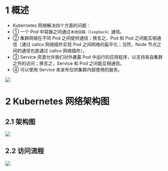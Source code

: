 

  

# 1 概述

  
- Kubernetes 网络解决四个方面的问题：
- ① 一个 Pod 中容器之间通过`本地回路（loopback）`通信。
- ② 集群网络在不同 Pod 之间提供通信；换言之，Pod 和 Pod 之间能互相通信（通过 calico 网络插件实现 Pod 之间网络的扁平化；当然，Node 节点之间的通信也是通过 calico 网络插件）。
- ③ Service 资源允许我们对外暴露 Pod 中运行的应用程序，以支持来自集群之外的访问；换言之，Service 和 Pod 之间能互相通信。
- ④ 可以使用 Service 来发布仅供集群内部使用的服务。

  

![](https://cdn.nlark.com/yuque/0/2022/png/513185/1648106563764-6b1d4643-eef3-41b6-b836-6114582550f2.png?x-oss-process=image%2Fwatermark%2Ctype_d3F5LW1pY3JvaGVp%2Csize_40%2Ctext_6K645aSn5LuZ%2Ccolor_FFFFFF%2Cshadow_50%2Ct_80%2Cg_se%2Cx_10%2Cy_10)

  

# 2 Kubernetes 网络架构图

## 2.1 架构图

  

![](https://cdn.nlark.com/yuque/0/2022/jpeg/513185/1648106578792-fd51f183-8d08-4cba-a3db-a11be6c798cf.jpeg?x-oss-process=image%2Fwatermark%2Ctype_d3F5LW1pY3JvaGVp%2Csize_156%2Ctext_6K645aSn5LuZ%2Ccolor_FFFFFF%2Cshadow_50%2Ct_80%2Cg_se%2Cx_10%2Cy_10)

  
## 2.2 访问流程



![](https://cdn.nlark.com/yuque/0/2022/png/513185/1648106586547-007fd6bc-549b-46d7-bf04-3a86ee5ae85b.png?x-oss-process=image%2Fwatermark%2Ctype_d3F5LW1pY3JvaGVp%2Csize_28%2Ctext_6K645aSn5LuZ%2Ccolor_FFFFFF%2Cshadow_50%2Ct_80%2Cg_se%2Cx_10%2Cy_10)







